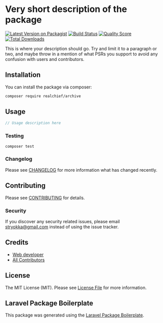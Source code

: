 # Very short description of the package

[![Latest Version on Packagist](https://img.shields.io/packagist/v/realchief/archive.svg?style=flat-square)](https://packagist.org/packages/realchief/archive)
[![Build Status](https://img.shields.io/travis/realchief/archive/master.svg?style=flat-square)](https://travis-ci.org/realchief/archive)
[![Quality Score](https://img.shields.io/scrutinizer/g/realchief/archive.svg?style=flat-square)](https://scrutinizer-ci.com/g/realchief/archive)
[![Total Downloads](https://img.shields.io/packagist/dt/realchief/archive.svg?style=flat-square)](https://packagist.org/packages/realchief/archive)

This is where your description should go. Try and limit it to a paragraph or two, and maybe throw in a mention of what PSRs you support to avoid any confusion with users and contributors.

## Installation

You can install the package via composer:

```bash
composer require realchief/archive
```

## Usage

``` php
// Usage description here
```

### Testing

``` bash
composer test
```

### Changelog

Please see [CHANGELOG](CHANGELOG.md) for more information what has changed recently.

## Contributing

Please see [CONTRIBUTING](CONTRIBUTING.md) for details.

### Security

If you discover any security related issues, please email stryokka@gmail.com instead of using the issue tracker.

## Credits

- [Web developer](https://github.com/realchief)
- [All Contributors](../../contributors)

## License

The MIT License (MIT). Please see [License File](LICENSE.md) for more information.

## Laravel Package Boilerplate

This package was generated using the [Laravel Package Boilerplate](https://laravelpackageboilerplate.com).